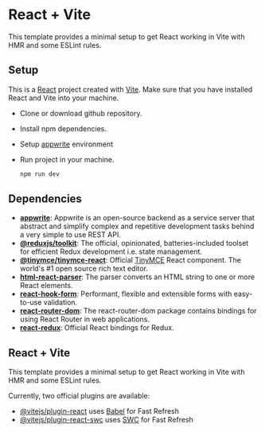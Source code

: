 # React + Vite

This template provides a minimal setup to get React working in Vite with HMR and some ESLint rules.


## Setup

This is a [React](https://react.dev/) project created with [Vite](https://vitejs.dev/). Make sure that you have installed React and Vite into your machine.

- Clone or download github repository.

- Install npm dependencies.
  

- Setup [appwrite](https://cloud.appwrite.io/) environment 

- Run project in your machine.
  ```sh
  npm run dev
  ```

## Dependencies

- [**appwrite**](https://www.npmjs.com/package/appwrite): Appwrite is an open-source backend as a service server that abstract and simplify complex and repetitive development tasks behind a very simple to use REST API.
- [**@reduxjs/toolkit**](https://www.npmjs.com/package/@reduxjs/toolkit): The official, opinionated, batteries-included toolset for efficient Redux development i.e. state management.
- [**@tinymce/tinymce-react**](https://github.com/tinymce/tinymce-react): Official [TinyMCE](https://www.tiny.cloud/) React component. The world's #1 open source rich text editor.
- [**html-react-parser**](https://www.npmjs.com/package/html-react-parser): The parser converts an HTML string to one or more React elements.
- [**react-hook-form**](https://react-hook-form.com/): Performant, flexible and extensible forms with easy-to-use validation.
- [**react-router-dom**](https://reactrouter.com/en/main): The react-router-dom package contains bindings for using React Router in web applications.
- [**react-redux**](https://react-redux.js.org/): Official React bindings for Redux. 

## React + Vite

This template provides a minimal setup to get React working in Vite with HMR and some ESLint rules.

Currently, two official plugins are available:

- [@vitejs/plugin-react](https://github.com/vitejs/vite-plugin-react/blob/main/packages/plugin-react/README.md) uses [Babel](https://babeljs.io/) for Fast Refresh
- [@vitejs/plugin-react-swc](https://github.com/vitejs/vite-plugin-react-swc) uses [SWC](https://swc.rs/) for Fast Refresh
